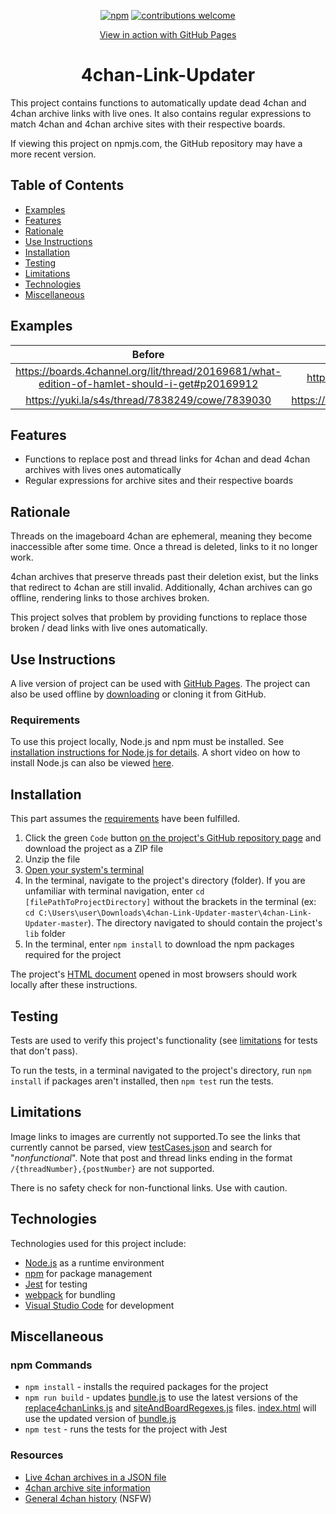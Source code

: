 <div align="center">

[![npm][npm]][npm-url]
[![contributions welcome](https://img.shields.io/badge/contributions-welcome-brightgreen.svg?style=flat)](https://github.com/bzvnr/4chan-Link-Updater/issues)

  <a href="https://bzvnr.github.io/4chan-Link-Updater/">View in action with GitHub Pages</a>

<h1>4chan-Link-Updater</h1>
</div>

This project contains functions to automatically update dead 4chan and 4chan archive links with live ones. It also contains regular expressions to match 4chan and 4chan archive sites with their respective boards.

If viewing this project on npmjs.com, the GitHub repository may have a more recent version.

## Table of Contents

- [Examples](#examples)
- [Features](#features)
- [Rationale](#rationale)
- [Use Instructions](#use-instructions)
- [Installation](#installation)
- [Testing](#testing)
- [Limitations](#limitations)
- [Technologies](#technologies)
- [Miscellaneous](#miscellaneous)

## Examples

| Before | After |
|:------:|:-----:|
| https://boards.4channel.org/lit/thread/20169681/what-edition-of-hamlet-should-i-get#p20169912 | https://warosu.org/lit/thread/20169681#q20169912 |
| https://yuki.la/s4s/thread/7838249/cowe/7839030 | https://archive.4plebs.org/s4s/thread/7838249#q7839030 |

## Features

- Functions to replace post and thread links for 4chan and dead 4chan archives with lives ones automatically
- Regular expressions for archive sites and their respective boards

## Rationale

Threads on the imageboard 4chan are ephemeral, meaning they become inaccessible after some time. Once a thread is deleted, links to it no longer work.

4chan archives that preserve threads past their deletion exist, but the links that redirect to 4chan are still invalid. Additionally, 4chan archives can go offline, rendering links to those archives broken.

This project solves that problem by providing functions to replace those broken / dead links with live ones automatically.

## Use Instructions

A live version of project can be used with [GitHub Pages](https://bzvnr.github.io/4chan-Link-Updater/). The project can also be used offline by [downloading](#installation) or cloning it from GitHub.

### Requirements

To use this project locally, Node.js and npm must be installed. See [installation instructions for Node.js for details](https://docs.npmjs.com/downloading-and-installing-node-js-and-npm). A short video on how to install Node.js can also be viewed [here](https://youtu.be/OBhw2BOez0w?t=82).

## Installation

This part assumes the [requirements](#requirements) have been fulfilled.

1. Click the green `Code` button [on the project's GitHub repository page](https://github.com/bzvnr/4chan-Link-Updater) and download the project as a ZIP file
2. Unzip the file
3. [Open your system's terminal](https://web.archive.org/web/20220528160004/https://towardsdatascience.com/a-quick-guide-to-using-command-line-terminal-96815b97b955?gi=f465d80a5ddf)
4. In the terminal, navigate to the project's directory (folder). If you are unfamiliar with terminal navigation, enter `cd [filePathToProjectDirectory]` without the brackets in the terminal (ex: `cd C:\Users\user\Downloads\4chan-Link-Updater-master\4chan-Link-Updater-master`). The directory navigated to should contain the project's `lib` folder
5. In the terminal, enter `npm install` to download the npm packages required for the project

The project's [HTML document](./index.html) opened in most browsers should work locally after these instructions.

## Testing

Tests are used to verify this project's functionality (see [limitations](#limitations) for tests that don't pass).

To run the tests, in a terminal navigated to the project's directory, run ```npm install``` if packages aren't installed, then ```npm test``` run the tests.

## Limitations

Image links to images are currently not supported.To see the links that currently cannot be parsed, view [testCases.json](./lib/testCases.json) and search for "*nonfunctional*". Note that post and thread links ending in the format `/{threadNumber},{postNumber}` are not supported.

There is no safety check for non-functional links. Use with caution.

## Technologies

Technologies used for this project include:

- [Node.js](https://nodejs.org/en/download/) as a runtime environment
- <a href="https://npmjs.com">npm</a> for package management
- [Jest](https://jestjs.io/) for testing
- [webpack](https://github.com/webpack/webpack) for bundling
- [Visual Studio Code](https://code.visualstudio.com/) for development

## Miscellaneous

### npm Commands

- `npm install` - installs the required packages for the project
- `npm run build` - updates [bundle.js](./dist/bundle.js) to use the latest versions of the [replace4chanLinks.js](./lib/replace4chanLinks.js) and [siteAndBoardRegexes.js](./lib/siteAndBoardRegexes.js) files. [index.html](./index.html) will use the updated version of [bundle.js](./dist/bundle.js)
- `npm test` - runs the tests for the project with Jest

### Resources

- [Live 4chan archives in a JSON file](https://github.com/4chenz/archives.json)
- [4chan archive site information](https://wiki.archiveteam.org/index.php/4chan)
- [General 4chan history](https://wiki.bibanon.org/4chan/History) (NSFW)

[npm]: https://img.shields.io/npm/v/4chan-link-updater.svg
[npm-url]: https://www.npmjs.com/package/4chan-link-updater

